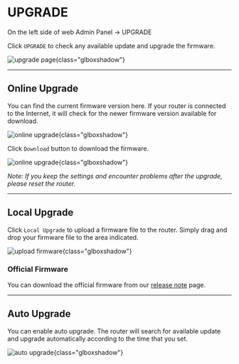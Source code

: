 # UPGRADE

On the left side of web Admin Panel -> UPGRADE

Click `UPGRADE` to check any available update and upgrade the firmware.

![upgrade page](https://static.gl-inet.com/docs/router/en/3/setup/share/upgrade/upgrade_page.png){class="glboxshadow"}

---

## Online Upgrade

You can find the current firmware version here. If your router is connected to the Internet, it will check for the newer firmware version available for download.

![online upgrade](https://static.gl-inet.com/docs/router/en/3/setup/share/upgrade/online_upgrade.png){class="glboxshadow"}

Click `Download` button to download the firmware.

![online upgrade](https://static.gl-inet.com/docs/router/en/3/setup/share/upgrade/online_upgrade_downloaded.png){class="glboxshadow"}

*Note: If you keep the settings and encounter problems after the upgrade, please reset the router.*

---

## Local Upgrade

Click `Local Upgrade` to upload a firmware file to the router. Simply drag and drop your firmware file to the area indicated.

![upload firmware](https://static.gl-inet.com/docs/router/en/3/setup/share/upgrade/local_upgrade.png){class="glboxshadow"}

### Official Firmware

You can download the official firmware from our [release note](../../../release_notes/) page.

---

## Auto Upgrade

You can enable auto upgrade. The router will search for available update and upgrade automatically according to the time that you set.

![auto upgrade](https://static.gl-inet.com/docs/router/en/3/setup/share/upgrade/auto_upgrade.png){class="glboxshadow"}

